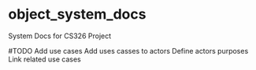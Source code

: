 # object_system_docs
System Docs for CS326 Project

#TODO
Add use cases
Add uses casses to actors
Define actors purposes
Link related use cases
